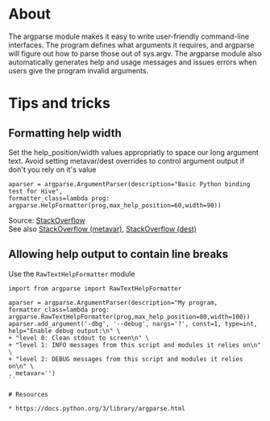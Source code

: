 # About

The argparse module makes it easy to write user-friendly command-line interfaces. The program defines what arguments it requires, and argparse will figure out how to parse those out of sys.argv. The argparse module also automatically generates help and usage messages and issues errors when users give the program invalid arguments.

# Tips and tricks

## Formatting help width

Set the help_position/width values appropriatly to space our long argument text. Avoid setting metavar/dest overrides to control argument output if don't you rely on it's value

```
aparser = argparse.ArgumentParser(description="Basic Python binding test for Hive",
formatter_class=lambda prog: argparse.HelpFormatter(prog,max_help_position=60,width=90))
```

Source: [StackOverflow](https://stackoverflow.com/a/5464440)  
See also [StackOverflow (metavar)](https://stackoverflow.com/questions/16968188/how-do-i-avoid-the-capital-placeholders-in-pythons-argparse-module), [StackOverflow (dest)](https://stackoverflow.com/questions/11999416/python-argparse-metavar-and-action-store-true-together)

## Allowing help output to contain line breaks

Use the `RawTextHelpFormatter` module
```
import from argparse import RawTextHelpFormatter

aparser = argparse.ArgumentParser(description="My program,
formatter_class=lambda prog: argparse.RawTextHelpFormatter(prog,max_help_position=80,width=100))
aparser.add_argument('-dbg', '--debug', nargs='?', const=1, type=int, help="Enable debug output:\n" \
+ "level 0: Clean stdout to screen\n" \
+ "level 1: INFO messages from this script and modules it relies on\n" \
+ "level 2: DEBUG messages from this script and modules it relies on\n" \
, metavar='')
``

# Resources

* https://docs.python.org/3/library/argparse.html
